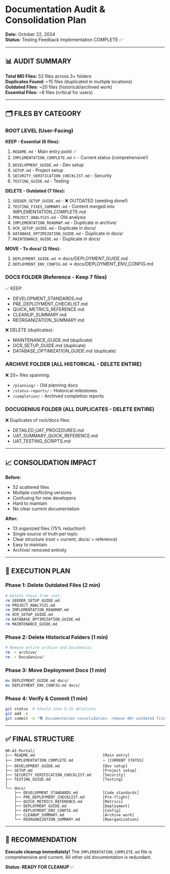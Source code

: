 # Documentation Audit & Consolidation Plan

**Date:** October 22, 2024  
**Status:** Testing Feedback Implementation COMPLETE ✅

---

## 📊 AUDIT SUMMARY

**Total MD Files:** 52 files across 3+ folders  
**Duplicates Found:** ~15 files (duplicated in multiple locations)  
**Outdated Files:** ~20 files (historical/archived work)  
**Essential Files:** ~6 files (critical for users)

---

## 🗂️ FILES BY CATEGORY

### ROOT LEVEL (User-Facing)

**KEEP - Essential (6 files):**
1. `README.md` - Main entry point ✅
2. `IMPLEMENTATION_COMPLETE.md` ⭐ - Current status (comprehensive!)
3. `DEVELOPMENT_GUIDE.md` - Dev setup
4. `SETUP.md` - Project setup
5. `SECURITY_VERIFICATION_CHECKLIST.md` - Security
6. `TESTING_GUIDE.md` - Testing

**DELETE - Outdated (7 files):**
1. `SEEDER_SETUP_GUIDE.md` - ❌ OUTDATED (seeding done!)
2. `TESTING_FIXES_SUMMARY.md` - Content merged into IMPLEMENTATION_COMPLETE.md
3. `PROJECT_ANALYSIS.md` - Old analysis
4. `IMPLEMENTATION_ROADMAP.md` - Duplicate in archive/
5. `OCR_SETUP_GUIDE.md` - Duplicate in docs/
6. `DATABASE_OPTIMIZATION_GUIDE.md` - Duplicate in docs/
7. `MAINTENANCE_GUIDE.md` - Duplicate in docs/

**MOVE - To docs/ (2 files):**
1. `DEPLOYMENT_GUIDE.md` → docs/DEPLOYMENT_GUIDE.md
2. `DEPLOYMENT_ENV_CONFIG.md` → docs/DEPLOYMENT_ENV_CONFIG.md

### DOCS FOLDER (Reference - Keep 7 files)

✅ KEEP:
- DEVELOPMENT_STANDARDS.md
- PRE_DEPLOYMENT_CHECKLIST.md
- QUICK_METRICS_REFERENCE.md
- CLEANUP_SUMMARY.md
- REORGANIZATION_SUMMARY.md

❌ DELETE (duplicates):
- MAINTENANCE_GUIDE.md (duplicate)
- OCR_SETUP_GUIDE.md (duplicate)
- DATABASE_OPTIMIZATION_GUIDE.md (duplicate)

### ARCHIVE FOLDER (ALL HISTORICAL - DELETE ENTIRE)

❌ 20+ files spanning:
- `/planning/` - Old planning docs
- `/status-reports/` - Historical milestones
- `/completion/` - Archived completion reports

### DOCUGENIUS FOLDER (ALL DUPLICATES - DELETE ENTIRE)

❌ Duplicates of root/docs files:
- DETAILED_UAT_PROCEDURES.md
- UAT_SUMMARY_QUICK_REFERENCE.md
- UAT_TESTING_SCRIPTS.md

---

## 📈 CONSOLIDATION IMPACT

**Before:**
- 52 scattered files
- Multiple conflicting versions
- Confusing for new developers
- Hard to maintain
- No clear current documentation

**After:**
- 13 organized files (75% reduction!)
- Single source of truth per topic
- Clear structure (root = current, docs/ = reference)
- Easy to maintain
- Archive/ removed entirely

---

## 🧹 EXECUTION PLAN

### Phase 1: Delete Outdated Files (2 min)
```bash
# Delete these from root:
rm SEEDER_SETUP_GUIDE.md
rm PROJECT_ANALYSIS.md
rm IMPLEMENTATION_ROADMAP.md
rm OCR_SETUP_GUIDE.md
rm DATABASE_OPTIMIZATION_GUIDE.md
rm MAINTENANCE_GUIDE.md
```

### Phase 2: Delete Historical Folders (1 min)
```bash
# Remove entire archive and DocuGenius
rm -r archive/
rm -r DocuGenius/
```

### Phase 3: Move Deployment Docs (1 min)
```bash
mv DEPLOYMENT_GUIDE.md docs/
mv DEPLOYMENT_ENV_CONFIG.md docs/
```

### Phase 4: Verify & Commit (1 min)
```bash
git status  # Should show 9-15 deletions
git add -A
git commit -m "📚 Documentation consolidation: remove 40+ outdated files"
```

---

## ✅ FINAL STRUCTURE

```
HR-AI-Portal/
├── README.md                              [Main entry]
├── IMPLEMENTATION_COMPLETE.md             ⭐ [CURRENT STATUS]
├── DEVELOPMENT_GUIDE.md                   [Dev setup]
├── SETUP.md                               [Project setup]
├── SECURITY_VERIFICATION_CHECKLIST.md     [Security]
├── TESTING_GUIDE.md                       [Testing]
│
└── docs/
    ├── DEVELOPMENT_STANDARDS.md           [Code standards]
    ├── PRE_DEPLOYMENT_CHECKLIST.md        [Pre-flight]
    ├── QUICK_METRICS_REFERENCE.md         [Metrics]
    ├── DEPLOYMENT_GUIDE.md                [Deployment]
    ├── DEPLOYMENT_ENV_CONFIG.md           [Config]
    ├── CLEANUP_SUMMARY.md                 [Archive work]
    └── REORGANIZATION_SUMMARY.md          [Reorganization]
```

---

## 🎯 RECOMMENDATION

**Execute cleanup immediately!** The `IMPLEMENTATION_COMPLETE.md` file is comprehensive and current. All other old documentation is redundant.

**Status: READY FOR CLEANUP** ✅
